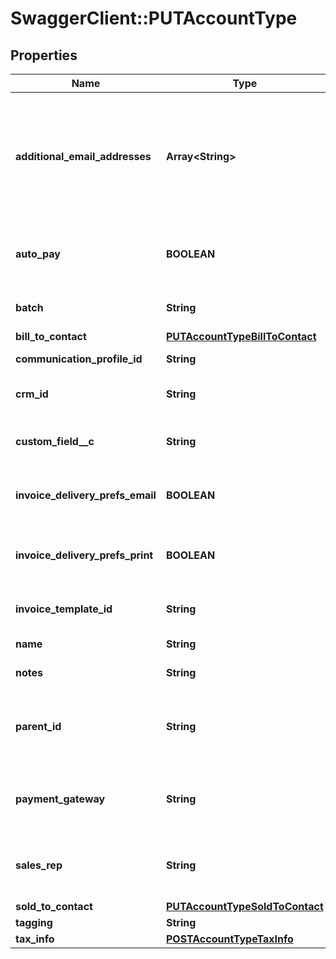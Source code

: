 # SwaggerClient::PUTAccountType

## Properties
Name | Type | Description | Notes
------------ | ------------- | ------------- | -------------
**additional_email_addresses** | **Array&lt;String&gt;** | A list of additional email addresses to receive emailed invoices. Use a comma to separate each email address.  **Note:** Invoices are emailed to the email addresses specified in this field only when the &#x60;invoiceDeliveryPrefsEmail&#x60; field is &#x60;true&#x60;.  | [optional] 
**auto_pay** | **BOOLEAN** | Specifies whether future payments are to be automatically billed when they are due. Possible values are: &#x60;true&#x60;, &#x60;false&#x60;.  | [optional] 
**batch** | **String** | The alias name given to a batch. A string of 50 characters or less.  | [optional] 
**bill_to_contact** | [**PUTAccountTypeBillToContact**](PUTAccountTypeBillToContact.md) |  | [optional] 
**communication_profile_id** | **String** | The ID of a communication profile.  | [optional] 
**crm_id** | **String** | CRM account ID for the account, up to 100 characters.  | [optional] 
**custom_field__c** | **String** | Any custom fields defined for this object. The custom field name is case-sensitive.  | [optional] 
**invoice_delivery_prefs_email** | **BOOLEAN** | Whether the customer wants to receive invoices through email.   The default value is &#x60;false&#x60;.  | [optional] 
**invoice_delivery_prefs_print** | **BOOLEAN** | Whether the customer wants to receive printed invoices, such as through postal mail.  The default value is &#x60;false&#x60;.  | [optional] 
**invoice_template_id** | **String** | Invoice template ID, configured in Billing Settings in the Zuora UI.  | [optional] 
**name** | **String** | Account name, up to 255 characters.  | [optional] 
**notes** | **String** | A string of up to 65,535 characters.  | [optional] 
**parent_id** | **String** | Identifier of the parent customer account for this Account object. The length is 32 characters. Use this field if you have customer hierarchy enabled. | [optional] 
**payment_gateway** | **String** | The name of the payment gateway instance. If null or left unassigned, the Account will use the Default Gateway.  | [optional] 
**sales_rep** | **String** | The name of the sales representative associated with this account, if applicable. Maximum of 50 characters. | [optional] 
**sold_to_contact** | [**PUTAccountTypeSoldToContact**](PUTAccountTypeSoldToContact.md) |  | [optional] 
**tagging** | **String** |  | [optional] 
**tax_info** | [**POSTAccountTypeTaxInfo**](POSTAccountTypeTaxInfo.md) |  | [optional] 


